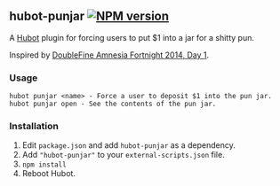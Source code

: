 ## hubot-punjar [![NPM version](https://badge.fury.io/js/hubot-punjar.png)](http://badge.fury.io/js/hubot-punjar)

A [Hubot](https://github.com/github/hubot) plugin for forcing users to put $1 into a jar for a shitty pun.

Inspired by [DoubleFine Amnesia Fortnight 2014, Day 1](http://www.youtube.com/watch?v=oF6RYLM3BQc).

### Usage

    hubot punjar <name> - Force a user to deposit $1 into the pun jar.
    hubot punjar open - See the contents of the pun jar.

### Installation
1. Edit `package.json` and add `hubot-punjar` as a dependency.
2. Add `"hubot-punjar"` to your `external-scripts.json` file.
3. `npm install`
4. Reboot Hubot.
